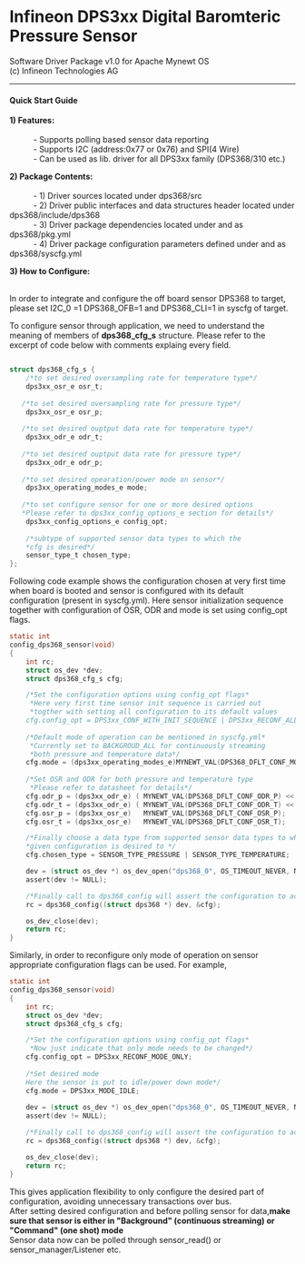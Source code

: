 <!---
#Copyright 2019 Infineon Technologies AG
#
#Licensed under the Apache License, Version 2.0 (the "License");
#you may not use this file except in compliance with the License.
#You may obtain a copy of the License at
#
#    https://www.apache.org/licenses/LICENSE-2.0
#
#Unless required by applicable law or agreed to in writing, software
#distributed under the License is distributed on an "AS IS" BASIS,
#WITHOUT WARRANTIES OR CONDITIONS OF ANY KIND, either express or implied.
#See the License for the specific language governing permissions and
#limitations under the License.
#
--->

# Infineon DPS3xx Digital Baromteric Pressure Sensor
Software Driver Package v1.0 for Apache Mynewt OS
<br>(c) Infineon Technologies AG
<hr>

#### Quick Start Guide

__1) Features:__<br><br>
	&emsp;&emsp;&emsp;- Supports polling based sensor data reporting <br>
	&emsp;&emsp;&emsp;- Supports I2C (address:0x77 or 0x76) and SPI(4 Wire) <br>
	&emsp;&emsp;&emsp;- Can be used as lib. driver for all DPS3xx family (DPS368/310 etc.) <br>
	
__2) Package Contents:__<br><br>
	&emsp;&emsp;&emsp;- 1) Driver sources located under dps368/src <br>	
	&emsp;&emsp;&emsp;- 2) Driver public interfaces and data structures header located under dps368/include/dps368 <br>
	&emsp;&emsp;&emsp;- 3) Driver package dependencies located under and as dps368/pkg.yml <br>
	&emsp;&emsp;&emsp;- 4) Driver package configuration parameters defined under and as dps368/syscfg.yml <br>
	
__3) How to Configure:__<br><br>

In order to integrate and configure the off board sensor DPS368 to target, please set I2C\_0 =1 DPS368\_OFB=1 and DPS368\_CLI=1 in syscfg of target.<br>

To configure sensor through application, we need to understand the meaning of members of **dps368_cfg_s** structure. Please refer to the excerpt of code below with comments explaing every field.<br>

```c

struct dps368_cfg_s {
	/*to set desired oversampling rate for temperature type*/
    dps3xx_osr_e osr_t; 
    
   /*to set desired oversampling rate for pressure type*/
    dps3xx_osr_e osr_p;
    
   /*to set desired ouptput data rate for temperature type*/
    dps3xx_odr_e odr_t;
    
   /*to set desired ouptput data rate for pressure type*/
    dps3xx_odr_e odr_p;
    
   /*to set desired opearation/power mode on sensor*/
    dps3xx_operating_modes_e mode;
    
   /*to set configure sensor for one or more desired options
   *Please refer to dps3xx_config_options_e section for details*/
    dps3xx_config_options_e config_opt;
   
	/*subtype of supported sensor data types to which the 
	*cfg is desired*/
    sensor_type_t chosen_type;
};

```
Following code example shows the configuration chosen at very first time when board is booted and sensor is configured with its default configuration (present in syscfg.yml). Here sensor initialization sequence together with configuration of OSR, ODR and mode is set using config\_opt flags.

```c
static int
config_dps368_sensor(void)
{
    int rc;
    struct os_dev *dev;
    struct dps368_cfg_s cfg;

	/*Set the configuration options using config_opt flags*
	 *Here very first time sensor init sequence is carried out
	 *togther with setting all configuration to its default values
    cfg.config_opt = DPS3xx_CONF_WITH_INIT_SEQUENCE | DPS3xx_RECONF_ALL;
    
    /*Default mode of operation can be mentioned in syscfg.yml*
     *Currently set to BACKGROUD_ALL for continuously streaming 
     *both pressure and temperature data*/
    cfg.mode = (dps3xx_operating_modes_e)MYNEWT_VAL(DPS368_DFLT_CONF_MODE);
    
    /*Set OSR and ODR for both pressure and temperature type
     *Please refer to datasheet for details*/
    cfg.odr_p = (dps3xx_odr_e) ( MYNEWT_VAL(DPS368_DFLT_CONF_ODR_P) << 4);
    cfg.odr_t = (dps3xx_odr_e) ( MYNEWT_VAL(DPS368_DFLT_CONF_ODR_T) << 4);
    cfg.osr_p = (dps3xx_osr_e)   MYNEWT_VAL(DPS368_DFLT_CONF_OSR_P);
    cfg.osr_t = (dps3xx_osr_e)   MYNEWT_VAL(DPS368_DFLT_CONF_OSR_T);

	/*Finally choose a data type from supported sensor data types to which
	*given configuration is desired to */
    cfg.chosen_type = SENSOR_TYPE_PRESSURE | SENSOR_TYPE_TEMPERATURE;

    dev = (struct os_dev *) os_dev_open("dps368_0", OS_TIMEOUT_NEVER, NULL);
    assert(dev != NULL);

	/*Finally call to dps368_config will assert the configuration to actuall sensor*/
    rc = dps368_config((struct dps368 *) dev, &cfg);

    os_dev_close(dev);
    return rc;
}	

```
Similarly, in order to reconfigure only mode of operation on sensor appropriate configuration flags can be used. For example,

```c
static int
config_dps368_sensor(void)
{
    int rc;
    struct os_dev *dev;
    struct dps368_cfg_s cfg;

	/*Set the configuration options using config_opt flags*
	 *Now just indicate that only mode needs to be changed*/
    cfg.config_opt = DPS3xx_RECONF_MODE_ONLY;
    
    /*Set desired mode
    Here the sensor is put to idle/power down mode*/
    cfg.mode = DPS3xx_MODE_IDLE;
      
    dev = (struct os_dev *) os_dev_open("dps368_0", OS_TIMEOUT_NEVER, NULL);
    assert(dev != NULL);

	/*Finally call to dps368_config will assert the configuration to actuall sensor*/
    rc = dps368_config((struct dps368 *) dev, &cfg);

    os_dev_close(dev);
    return rc;
}	

```
This gives application flexibility to only configure the desired part of configuration, avoiding unnecessary transactions over bus.<br>After setting desired configuration and before polling sensor for data,__make sure that sensor is either in "Background" (continuous streaming) or "Command" (one shot) mode__  
Sensor data now can be polled through sensor\_read() or sensor\_manager/Listener etc.

